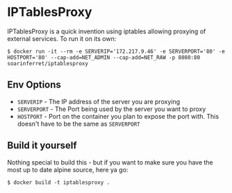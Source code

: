 # IPTablesProxy
IPTablesProxy is a quick invention using iptables allowing proxying of external services. To run it on its own:
```
$ docker run -it --rm -e SERVERIP='172.217.9.46' -e SERVERPORT='80' -e HOSTPORT='80' --cap-add=NET_ADMIN --cap-add=NET_RAW -p 8080:80 soarinferret/iptablesproxy
```

## Env Options
  * `SERVERIP` - The IP address of the server you are proxying
  * `SERVERPORT` - The Port being used by the server you want to proxy
  * `HOSTPORT` - Port on the container you plan to expose the port with. This doesn't have to be the same as `SERVERPORT`

## Build it yourself
Nothing special to build this - but if you want to make sure you have the most up to date alpine source, here ya go:
```
$ docker build -t iptablesproxy .
```